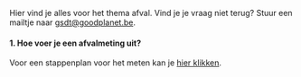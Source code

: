 Hier vind je alles voor het thema afval. Vind je je vraag niet terug? Stuur een mailtje naar gsdt@goodplanet.be.

#### 1. Hoe voer je een afvalmeting uit? 

Voor een stappenplan voor het meten kan je [hier klikken](https://github.com/GoodPlanetBelgium/text_GSDT/raw/main/stappenplannen/Aval%20meten%20op%20school%20NL%20uitleg%20%2B%20vb%20(2020nov)%20(2).pdf).

